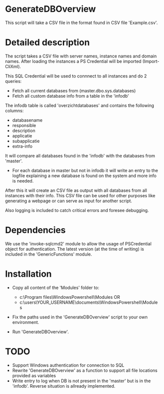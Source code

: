 # GenerateDBOverview
This script will take a CSV file in the format found in CSV file 'Example.csv'.

# Detailed description
The script takes a CSV file with server names, instance names and domain names.
After loading the instances a PS Credential will be imported (Import-CliXml).

This SQL Credential will be used to connnect to all instances and do 2 queries:
- Fetch all current databases from (master.dbo.sys.databases)
- Fetch all custom database info from a table in the 'infodb'

The infodb table is called 'overzichtdatabases' and contains the following columns:
- databasename
- responsible
- description
- applicatie
- subapplicatie
- extra-info

It will compare all databases found in the 'infodb' with the databases from 'master'.
- For each database in master but not in infodb it will write an entry to the logfile explaining a new database is found on the system and more info is needed.

After this it will create an CSV file as output with all databases from all instances with their info.
This CSV file can be used for other purposes like generating a webpage or can serve as input for another script.

Also logging is included to catch critical errors and foresee debugging.

# Dependencies
We use the 'invoke-sqlcmd2' module to allow the usage of PSCredential object for authentication. The latest version (at the time of writing) is included in the 'GenericFunctions' module.

# Installation
- Copy all content of the 'Modules' folder to:
    - c:\Program files\WindowsPowershell\Modules OR
    - c:\users\YOUR_USERNAME\documents\WindowsPowershell\Modules
    
- Fix the paths used in the 'GenerateDBOverview' script to your own environment.
- Run 'GenerateDBOverview'.

# TODO
- Support Windows authentication for connection to SQL
- Rewrite 'GenerateDBOverview' as a function to support all file locations provided as variables
- Write entry to log when DB is not present in the 'master' but is in the 'infodb'. Reverse situation is allready implemented.


